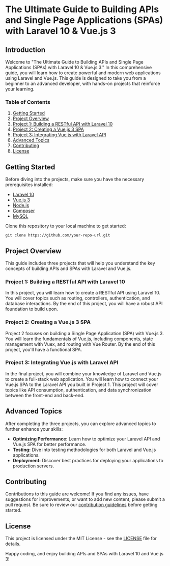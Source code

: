 # The Ultimate Guide to Building APIs and Single Page Applications (SPAs) with Laravel 10 & Vue.js 3

## Introduction

Welcome to "The Ultimate Guide to Building APIs and Single Page Applications (SPAs) with Laravel 10 & Vue.js 3." In this comprehensive guide, you will learn how to create powerful and modern web applications using Laravel and Vue.js. This guide is designed to take you from a beginner to an advanced developer, with hands-on projects that reinforce your learning.

### Table of Contents

1. [Getting Started](#getting-started)
2. [Project Overview](#project-overview)
3. [Project 1: Building a RESTful API with Laravel 10](#project-1-building-a-restful-api-with-laravel-10)
4. [Project 2: Creating a Vue.js 3 SPA](#project-2-creating-a-vuejs-3-spa)
5. [Project 3: Integrating Vue.js with Laravel API](#project-3-integrating-vuejs-with-laravel-api)
6. [Advanced Topics](#advanced-topics)
7. [Contributing](#contributing)
8. [License](#license)

## Getting Started

Before diving into the projects, make sure you have the necessary prerequisites installed:

- [Laravel 10](https://laravel.com/docs/10.x/installation)
- [Vue.js 3](https://vuejs.org/)
- [Node.js](https://nodejs.org/)
- [Composer](https://getcomposer.org/)
- [MySQL](https://www.mysql.com/)

Clone this repository to your local machine to get started:

```shell
git clone https://github.com/your-repo-url.git
```

## Project Overview

This guide includes three projects that will help you understand the key concepts of building APIs and SPAs with Laravel and Vue.js.

### Project 1: Building a RESTful API with Laravel 10

In this project, you will learn how to create a RESTful API using Laravel 10. You will cover topics such as routing, controllers, authentication, and database interactions. By the end of this project, you will have a robust API foundation to build upon.

### Project 2: Creating a Vue.js 3 SPA

Project 2 focuses on building a Single Page Application (SPA) with Vue.js 3. You will learn the fundamentals of Vue.js, including components, state management with Vuex, and routing with Vue Router. By the end of this project, you'll have a functional SPA.

### Project 3: Integrating Vue.js with Laravel API

In the final project, you will combine your knowledge of Laravel and Vue.js to create a full-stack web application. You will learn how to connect your Vue.js SPA to the Laravel API you built in Project 1. This project will cover topics like API consumption, authentication, and data synchronization between the front-end and back-end.

## Advanced Topics

After completing the three projects, you can explore advanced topics to further enhance your skills:

- **Optimizing Performance:** Learn how to optimize your Laravel API and Vue.js SPA for better performance.
- **Testing:** Dive into testing methodologies for both Laravel and Vue.js applications.
- **Deployment:** Discover best practices for deploying your applications to production servers.

## Contributing

Contributions to this guide are welcome! If you find any issues, have suggestions for improvements, or want to add new content, please submit a pull request. Be sure to review our [contribution guidelines](CONTRIBUTING.md) before getting started.

## License

This project is licensed under the MIT License - see the [LICENSE](LICENSE) file for details.

Happy coding, and enjoy building APIs and SPAs with Laravel 10 and Vue.js 3!
